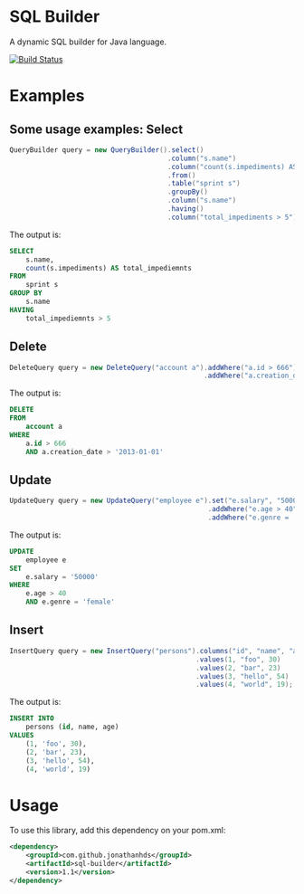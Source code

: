 SQL Builder
===========

A dynamic SQL builder for Java language.

[![Build Status](https://secure.travis-ci.org/jonathanhds/sql-builder.png?branch=master)](http://travis-ci.org/jonathanhds/sql-builder)

Examples
=======
Some usage examples:
Select
-------
```java
QueryBuilder query = new QueryBuilder().select()
                                       .column("s.name")
                                       .column("count(s.impediments) AS total_impediments")
                                       .from()
                                       .table("sprint s")
                                       .groupBy()
                                       .column("s.name")
                                       .having()
                                       .column("total_impediments > 5")
```

The output is:

```sql
SELECT
    s.name,
    count(s.impediments) AS total_impediemnts
FROM
    sprint s
GROUP BY
    s.name
HAVING
    total_impediemnts > 5
```
Delete
-------
```java
DeleteQuery query = new DeleteQuery("account a").addWhere("a.id > 666")
                                                .addWhere("a.creation_date > '2013-01-01'");
```

The output is:

```sql
DELETE
FROM
    account a
WHERE
    a.id > 666
    AND a.creation_date > '2013-01-01'
```
Update
---------
```java
UpdateQuery query = new UpdateQuery("employee e").set("e.salary", "50000")
                                                 .addWhere("e.age > 40")
                                                 .addWhere("e.genre = 'female'");
```

The output is:

```sql
UPDATE
    employee e
SET
    e.salary = '50000'
WHERE
    e.age > 40
    AND e.genre = 'female'
```

Insert
-------
```java
InsertQuery query = new InsertQuery("persons").columns("id", "name", "age")
                                              .values(1, "foo", 30)
                                              .values(2, "bar", 23)
                                              .values(3, "hello", 54)
                                              .values(4, "world", 19);
```

The output is:

```sql
INSERT INTO
    persons (id, name, age)
VALUES
    (1, 'foo', 30),
    (2, 'bar', 23),
    (3, 'hello', 54),
    (4, 'world', 19)
```

Usage
=======
To use this library, add this dependency on your pom.xml:

```xml
<dependency>
    <groupId>com.github.jonathanhds</groupId>
    <artifactId>sql-builder</artifactId>
    <version>1.1</version>
</dependency>
```
